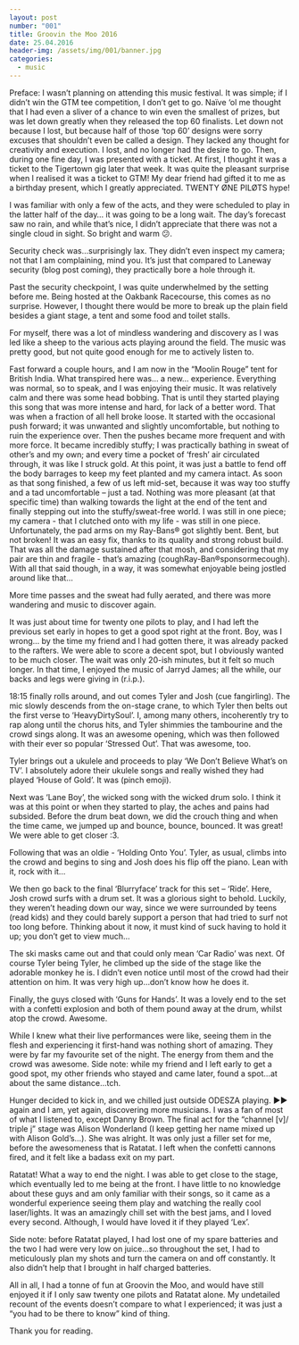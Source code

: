 ```yaml
---
layout: post
number: "001"
title: Groovin the Moo 2016
date: 25.04.2016
header-img: /assets/img/001/banner.jpg
categories:
  - music
---
```


Preface: I wasn’t planning on attending this music festival. It was simple; if I didn’t win the GTM tee competition, I don’t get to go. Naïve ‘ol me thought that I had even a sliver of a chance to win even the smallest of prizes, but was let down greatly when they released the top 60 finalists. Let down not because I lost, but because half of those ‘top 60’ designs were sorry excuses that shouldn’t even be called a design. They lacked any thought for creativity and execution. I lost, and no longer had the desire to go. Then, during one fine day, I was presented with a ticket. At first, I thought it was a ticket to the Tigertown gig later that week. It was quite the pleasant surprise when I realised it was a ticket to GTM! My dear friend had gifted it to me as a birthday present, which I greatly appreciated. TWENTY ØNE PILØTS hype!

I was familiar with only a few of the acts, and they were scheduled to play in the latter half of the day… it was going to be a long wait. The day’s forecast saw no rain, and while that’s nice, I didn’t appreciate that there was not a single cloud in sight. So bright and warm :confused:.

Security check was…surprisingly lax. They didn’t even inspect my camera; not that I am complaining, mind you. It’s just that compared to Laneway security (blog post coming), they practically bore a hole through it.

Past the security checkpoint, I was quite underwhelmed by the setting before me. Being hosted at the Oakbank Racecourse, this comes as no surprise. However, I thought there would be more to break up the plain field besides a giant stage, a tent and some food and toilet stalls.

For myself, there was a lot of mindless wandering and discovery as I was led like a sheep to the various acts playing around the field. The music was pretty good, but not quite good enough for me to actively listen to.

Fast forward a couple hours, and I am now in the “Moolin Rouge” tent for British India. What transpired here was… a new… experience. Everything was normal, so to speak, and I was enjoying their music. It was relatively calm and there was some head bobbing. That is until they started playing this song that was more intense and hard, for lack of a better word. That was when a fraction of all hell broke loose. It started with the occasional push forward; it was unwanted and slightly uncomfortable, but nothing to ruin the experience over. Then the pushes became more frequent and with more force. It became incredibly stuffy; I was practically bathing in sweat of other’s and my own; and every time a pocket of ‘fresh’ air circulated through, it was like I struck gold. At this point, it was just a battle to fend off the body barrages to keep my feet planted and my camera intact. As soon as that song finished, a few of us left mid-set, because it was way too stuffy and a tad uncomfortable – just a tad. Nothing was more pleasant (at that specific time) than walking towards the light at the end of the tent and finally stepping out into the stuffy/sweat-free world. I was still in one piece; my camera - that I clutched onto with my life - was still in one piece. Unfortunately, the pad arms on my Ray-Bans® got slightly bent. Bent, but not broken! It was an easy fix, thanks to its quality and strong robust build. That was all the damage sustained after that mosh, and considering that my pair are thin and fragile - that’s amazing (coughRay-Ban®sponsormecough). With all that said though, in a way, it was somewhat enjoyable being jostled around like that…

More time passes and the sweat had fully aerated, and there was more wandering and music to discover again.

It was just about time for twenty one pilots to play, and I had left the previous set early in hopes to get a good spot right at the front. Boy, was I wrong… by the time my friend and I had gotten there, it was already packed to the rafters. We were able to score a decent spot, but I obviously wanted to be much closer. The wait was only 20-ish minutes, but it felt so much longer. In that time, I enjoyed the music of Jarryd James; all the while, our backs and legs were giving in (r.i.p.).

18:15 finally rolls around, and out comes Tyler and Josh (cue fangirling). The mic slowly descends from the on-stage crane, to which Tyler then belts out the first verse to ‘HeavyDirtySoul’. I, among many others, incoherently try to rap along until the chorus hits, and Tyler shimmies the tambourine and the crowd sings along. It was an awesome opening, which was then followed with their ever so popular ‘Stressed Out’. That was awesome, too.

Tyler brings out a ukulele and proceeds to play ‘We Don’t Believe What’s on TV’. I absolutely adore their ukulele songs and really wished they had played ‘House of Gold’. It was (pinch emoji).

Next was ‘Lane Boy’, the wicked song with the wicked drum solo. I think it was at this point or when they started to play, the aches and pains had subsided. Before the drum beat down, we did the crouch thing and when the time came, we jumped up and bounce, bounce, bounced. It was great! We were able to get closer :3.

Following that was an oldie - ‘Holding Onto You’. Tyler, as usual, climbs into the crowd and begins to sing and Josh does his flip off the piano. Lean with it, rock with it…

We then go back to the final ‘Blurryface’ track for this set – ‘Ride’. Here, Josh crowd surfs with a drum set. It was a glorious sight to behold. Luckily, they weren’t heading down our way, since we were surrounded by teens (read kids) and they could barely support a person that had tried to surf not too long before. Thinking about it now, it must kind of suck having to hold it up; you don’t get to view much…

The ski masks came out and that could only mean ‘Car Radio’ was next. Of course Tyler being Tyler, he climbed up the side of the stage like the adorable monkey he is. I didn’t even notice until most of the crowd had their attention on him. It was very high up…don’t know how he does it.

Finally, the guys closed with ‘Guns for Hands’. It was a lovely end to the set with a confetti explosion and both of them pound away at the drum, whilst atop the crowd. Awesome.

While I knew what their live performances were like, seeing them in the flesh and experiencing it first-hand was nothing short of amazing. They were by far my favourite set of the night. The energy from them and the crowd was awesome. Side note: while my friend and I left early to get a good spot, my other friends who stayed and came later, found a spot…at about the same distance…tch.

Hunger decided to kick in, and we chilled just outside ODESZA playing. ▶▶ again and I am, yet again, discovering more musicians. I was a fan of most of what I listened to, except Danny Brown. The final act for the “channel [v]/ triple j” stage was Alison Wonderland (I keep getting her name mixed up with Alison Gold’s…). She was alright. It was only just a filler set for me, before the awesomeness that is Ratatat. I left when the confetti cannons fired, and it felt like a badass exit on my part.

Ratatat! What a way to end the night. I was able to get close to the stage, which eventually led to me being at the front. I have little to no knowledge about these guys and am only familiar with their songs, so it came as a wonderful experience seeing them play and watching the really cool laser/lights. It was an amazingly chill set with the best jams, and I loved every second. Although, I would have loved it if they played ‘Lex’.

Side note: before Ratatat played, I had lost one of my spare batteries and the two I had were very low on juice…so throughout the set, I had to meticulously plan my shots and turn the camera on and off constantly. It also didn’t help that I brought in half charged batteries.

All in all, I had a tonne of fun at Groovin the Moo, and would have still enjoyed it if I only saw twenty one pilots and Ratatat alone. My undetailed recount of the events doesn’t compare to what I experienced; it was just a “you had to be there to know” kind of thing.

Thank you for reading.

